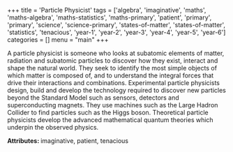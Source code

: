 +++
title = 'Particle Physicist'
tags = ['algebra', 'imaginative', 'maths', 'maths-algebra', 'maths-statistics', 'maths-primary', 'patient', 'primary', 'primary', 'science', 'science-primary', 'states-of-matter', 'states-of-matter', 'statistics', 'tenacious', 'year-1', 'year-2', 'year-3', 'year-4', 'year-5', 'year-6']
categories = []
menu = "main"
+++

A particle physicist is someone who looks at subatomic elements of matter, radiation and subatomic particles to discover how they exist, interact and shape the natural world. They seek to identify the most simple objects of which matter is composed of, and to understand the integral forces that drive their interactions and combinations. Experimental particle physicists design, build and develop the technology required to discover new particles beyond the Standard Model such as sensors, detectors and superconducting magnets. They use machines such as the Large Hadron Collider to find particles such as the Higgs boson. Theoretical particle physicists develop the advanced mathematical quantum theories which underpin the observed physics.

<strong>Attributes: </strong>imaginative, patient, tenacious
